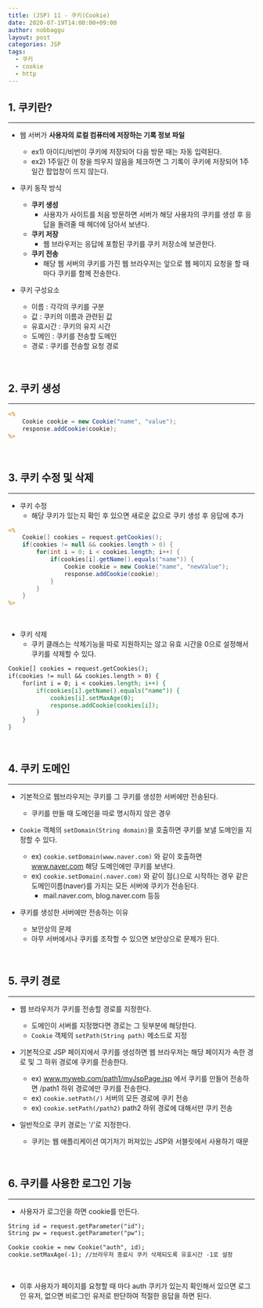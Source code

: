 ```yaml
---
title: (JSP) 11 - 쿠키(Cookie)
date: 2020-07-19T14:00:00+09:00
author: nobbaggu
layout: post
categories: JSP
tags:
  - 쿠키
  - cookie
  - http
---
```


## 1. 쿠키란? ##
----

+ 웹 서버가 **사용자의 로컬 컴퓨터에 저장하는 기록 정보 파일**
	+ ex1) 아이디/비번이 쿠키에 저장되어 다음 방문 때는 자동 입력된다.
	+ ex2) 1주일간 이 창을 띄우지 않음을 체크하면 그 기록이 쿠키에 저장되어 1주일간 팝업창이 뜨지 않는다.
	
+ 쿠키 동작 방식
	+ **쿠키 생성**
		+ 사용자가 사이트를 처음 방문하면 서버가 해당 사용자의 쿠키를 생성 후 응답을 돌려줄 때 헤더에 담아서 보낸다.
	+ **쿠키 저장**
		+ 웹 브라우저는 응답에 포함된 쿠키를 쿠키 저장소에 보관한다.
	+ **쿠키 전송**
		+ 해당 웹 서버의 쿠키를 가진 웹 브라우저는 앞으로 웹 페이지 요청을 할 때마다 쿠키를 함께 전송한다.
		
+ 쿠키 구성요소
	+ 이름 : 각각의 쿠키를 구분
	+ 값 : 쿠키의 이름과 관련된 값
	+ 유효시간 : 쿠키의 유지 시간
	+ 도메인 : 쿠키를 전송할 도메인
	+ 경로 : 쿠키를 전송할 요청 경로
	
<br>

## 2. 쿠키 생성 ##
----

~~~ jsp
<%
	Cookie cookie = new Cookie("name", "value");
	response.addCookie(cookie);
%>
~~~

<br>

## 3. 쿠키 수정 및 삭제 ##
----

+ 쿠키 수정
	+ 해당 쿠키가 있는지 확인 후 있으면 새로운 값으로 쿠키 생성 후 응답에 추가

~~~ jsp
<%
	Cookie[] cookies = request.getCookies();
	if(cookies != null && cookies.length > 0) {
		for(int i = 0; i < cookies.length; i++) {
			if(cookies[i].getName().equals("name")) {
				Cookie cookie = new Cookie("name", "newValue");
				response.addCookie(cookie);
			}
		}
	}
%>
~~~

<br>

+ 쿠키 삭제
	+ 쿠키 클래스는 삭제기능을 따로 지원하지는 않고 유효 시간을 0으로 설정해서 쿠키를 삭제할 수 있다.
	
~~~ jsp
Cookie[] cookies = request.getCookies();
if(cookies != null && cookies.length > 0) {
	for(int i = 0; i < cookies.length; i++) {
		if(cookies[i].getName().equals("name")) {
			cookies[i].setMaxAge(0);
			response.addCookie(cookies[i]);
		}
	}
}
~~~

<br>

## 4. 쿠키 도메인 ##
----

+ 기본적으로 웹브라우저는 쿠키를 그 쿠키를 생성한 서버에만 전송된다.
	+ 쿠키를 만들 때 도메인을 따로 명시하지 않은 경우
	
+ `Cookie` 객체의 `setDomain(String domain)`을 호출하면 쿠키를 보낼 도메인을 지정할 수 있다.
	+ ex) `cookie.setDomain(www.naver.com)` 와 같이 호출하면 www.naver.com 해당 도메인에만 쿠키를 보낸다.
	+ ex) `cookie.setDomain(.naver.com)` 와 같이 점(.)으로 시작하는 경우 같은 도메인이름(naver)를 가지는 모든 서버에 쿠키가 전송된다.
		+ mail.naver.com, blog.naver.com 등등

+ 쿠키를 생성한 서버에만 전송하는 이유
	+ 보안상의 문제
	+ 아무 서버에서나 쿠키를 조작할 수 있으면 보안상으로 문제가 된다.
<br>

## 5. 쿠키 경로 ##
----

+ 웹 브라우저가 쿠키를 전송할 경로를 지정한다.
	+ 도메인이 서버를 지정했다면 경로는 그 뒷부분에 해당한다.
	+ `Cookie` 객체의 `setPath(String path)` 메소드로 지정
	
+ 기본적으로 JSP 페이지에서 쿠키를 생성하면 웹 브라우저는 해당 페이지가 속한 경로 및 그 하위 경로에 쿠키를 전송한다.
	+ ex) www.myweb.com/path1/myJspPage.jsp 에서 쿠키를 만들어 전송하면 \/path1 하위 경로에만 쿠키를 전송한다.
	+ ex) `cookie.setPath(/)` 서버의 모든 경로에 쿠키 전송
	+ ex) `cookie.setPath(/path2)` path2 하위 경로에 대해서만 쿠키 전송
	
+ 일반적으로 쿠키 경로는 '/'로 지정한다.
	+ 쿠키는 웹 애플리케이션 여기저기 퍼져있는 JSP와 서블릿에서 사용하기 때문
	
<br>

## 6. 쿠키를 사용한 로그인 기능 ##
----

+ 사용자가 로그인을 하면 cookie를 만든다.

~~~ jsp
String id = request.getParameter("id");
String pw = request.getParameter("pw");

Cookie cookie = new Cookie("auth", id);
cookie.setMaxAge(-1); //브라우저 종료시 쿠키 삭제되도록 유효시간 -1로 설정
~~~

<br>

+ 이후 사용자가 페이지를 요청할 때 마다 auth 쿠키가 있는지 확인해서 있으면 로그인 유저, 없으면 비로그인 유저로 판단하여 적절한 응답을 하면 된다.
